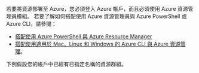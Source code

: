 
若要將資源部署至 Azure，您必須登入 Azure 帳戶，而且必須使用 Azure 資源管理員模組。 若要了解如何搭配使用 Azure 資源管理員與 Azure PowerShell 或 Azure CLI，請參閱：

* [搭配使用 Azure PowerShell 與 Azure Resource Manager](../articles/azure-resource-manager/powershell-azure-resource-manager.md)
* [搭配使用適用於 Mac、Linux 和 Windows 的 Azure CLI 與 Azure 資源管理](../articles/azure-resource-manager/xplat-cli-azure-resource-manager.md)。

下例假設您的帳戶中已經有已指定名稱的資源群組。 

